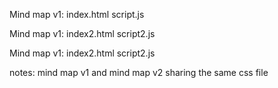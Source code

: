 Mind map v1:
index.html
script.js

Mind map v1:
index2.html
script2.js

Mind map v1:
index2.html
script2.js

notes: mind map v1 and mind map v2 sharing the same css file

